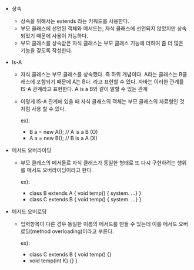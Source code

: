 - 상속
	- 상속을 위해서는 extends 라는 키워드를 사용한다.
	- 부모 클래스에 선언된 객체와 메서드는, 자식 클래스에 선언되지 않았지만 상속되었기 때문에 사용이 가능하다.
	- 부모 클래스를 상속받은 자식 클래스는 부모 클래스 기능에 더하여 좀 더 많은 기능을 갖도록 작성한다.


- Is-A
	- 자식 클래스는 부모 클래스를 상속했다. 즉 하위 개념이다. A라는 클래스는 B클래스에 포함되기 때문에 A는 B다. 라고 표현할 수 있다. 자바는 이러한 관계를 IS-A 관계라고 표현한다. A is a B와 같이 말할 수 있는 관계
	- 이렇게 IS-A 관계에 있을 때 자식 클래스의 객체는 부모 클래스의 자료형인 것 처럼 사용 할 수 있다.

	  ex):
		- B a = new A(); // A is a B (O)
		- A a = new B(); // B is a A (X)

- 메서드 오버라이딩
	- 부모 클래스의 메서들르 자식 클래스가 동일한 형태로 또 다시 구현하려는 행위를 메서드 오버라이딩이라고 한다.
	

	  ex):
		- class B extends A { void temp() { system. ...} }
		- class C extends B { void temp() { system. ...} }


- 메서드 오버로딩
	- 입력항목이 다른 경우 동일한 이름의 메서드를 만들 수 있는데 이를 메서드 오버로딩(method overloading)이라고 부른다.

	  ex):
		- class C extends B { void temp() {} 
		- void temp(int K) {} }
